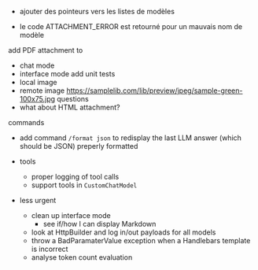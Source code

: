 - ajouter des pointeurs vers les listes de modèles

- le code ATTACHMENT_ERROR est retourné pour un mauvais nom de modèle


add PDF attachment to
- chat mode
- interface mode
add unit tests
- local image
- remote image https://samplelib.com/lib/preview/jpeg/sample-green-100x75.jpg 
questions
- what about HTML attachment?

commands
- add command `/format json` to redisplay the last LLM answer (which should be JSON) preperly formatted

- tools
  - proper logging of tool calls
  - support tools in `CustomChatModel`

- less urgent
  - clean up interface mode
    - see if/how I can display Markdown
  - look at HttpBuilder and log in/out payloads for all models
  - throw a BadParamaterValue exception when a Handlebars template is incorrect
  - analyse token count evaluation
